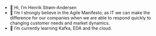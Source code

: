 - 👋 Hi, I’m Henrik Strøm-Andersen
- 👀 I’m I strongly believe in the Agile Manifesto; as IT we can make the difference for our companies when we are able to respond quickly to changing customer needs and market dynamics.
- 🌱 I’m currently learning Kafka, EDA and the cloud.

<!---
HSA72/HSA72 is a ✨ special ✨ repository because its `README.md` (this file) appears on your GitHub profile.
You can click the Preview link to take a look at your changes.
--->
